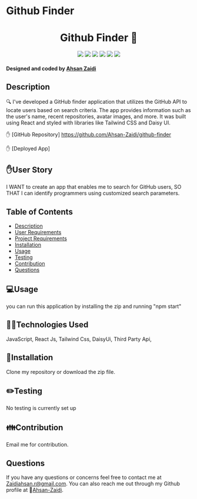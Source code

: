 # Github Finder

<h1 align="center"> Github Finder 👋</h1>
  
<p align="center">
    <img src="https://img.shields.io/badge/Javascript-yellow" />
    <img src="https://img.shields.io/badge/GithubApi-orange" />
    <img src="https://img.shields.io/badge/React-blue"  />
    <img src="https://img.shields.io/badge/Reducers-red"  />
    <img src="https://img.shields.io/badge/Tailwind-green" />
    <img src="https://img.shields.io/badge/DaisyUi-blue" />
</p>
   
<h4>Designed and coded by <a href="https://github.com/Ahsan-Zaidi">Ahsan Zaidi</a></h4> 

## Description

🔍 I've developed a GitHub finder application that utilizes the GitHub API to locate users based on search criteria. The app provides information such as the user's name, recent repositories, avatar images, and more. It was built using React and styled with libraries like Tailwind CSS and Daisy UI.

✋ [GitHub Repository] https://github.com/Ahsan-Zaidi/github-finder

✋ [Deployed App] 

## ✋User Story

I WANT to create an app that enables me to search for GitHub users, 
SO THAT I can identify programmers using customized search parameters.

## Table of Contents
- [Description](#description)
- [User Requirements](#user-requirements)
- [Project Requirements](#project-requirements)
- [Installation](#installation)
- [Usage](#usage)
- [Testing](#testing)
- [Contribution](#contribution)
- [Questions](#questions)

## 💻Usage
  
you can run this application by installing the zip and running "npm start"

## 👨‍💻Technologies Used

JavaScript,
React Js,
Tailwind Css,
DaisyUi,
Third Party Api,

## 💾Installation

Clone my repository or download the zip file.

## ✏️Testing

No testing is currently set up

## 👪Contribution

Email me for contribution.

## Questions

 If you have any questions or concerns feel free to contact me at Zaidiahsan.r@gmail.com.
 You can also reach me out through my Github profile at  👋[Ahsan-Zaidi](https://github.com/Ahsan-Zaidi/).

